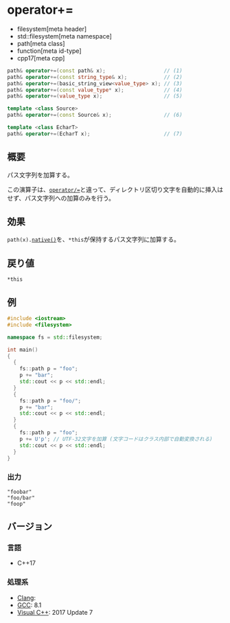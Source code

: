 # operator+=
* filesystem[meta header]
* std::filesystem[meta namespace]
* path[meta class]
* function[meta id-type]
* cpp17[meta cpp]

```cpp
path& operator+=(const path& x);                   // (1)
path& operator+=(const string_type& x);            // (2)
path& operator+=(basic_string_view<value_type> x); // (3)
path& operator+=(const value_type* x);             // (4)
path& operator+=(value_type x);                    // (5)

template <class Source>
path& operator+=(const Source& x);                 // (6)

template <class EcharT>
path& operator+=(EcharT x);                        // (7)
```

## 概要
パス文字列を加算する。

この演算子は、[`operator/=`](op_append_assign.md)と違って、ディレクトリ区切り文字を自動的に挿入はせず、パス文字列への加算のみを行う。


## 効果
`path(x).`[`native()`](native.md)を、`*this`が保持するパス文字列に加算する。


## 戻り値
`*this`


## 例
```cpp example
#include <iostream>
#include <filesystem>

namespace fs = std::filesystem;

int main()
{
  {
    fs::path p = "foo";
    p += "bar";
    std::cout << p << std::endl;
  }
  {
    fs::path p = "foo/";
    p += "bar";
    std::cout << p << std::endl;
  }
  {
    fs::path p = "foo";
    p += U'p'; // UTF-32文字を加算 (文字コードはクラス内部で自動変換される)
    std::cout << p << std::endl;
  }
}
```

### 出力
```
"foobar"
"foo/bar"
"foop"
```

## バージョン
### 言語
- C++17

### 処理系
- [Clang](/implementation.md#clang):
- [GCC](/implementation.md#gcc): 8.1
- [Visual C++](/implementation.md#visual_cpp): 2017 Update 7
